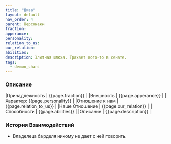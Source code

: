 ```yaml
---
title: "Дива"
layout: default
nav_order: 4
parent: Персонажи
fraction:
apperance:
personality:
relation_to_us:
our_relation:
abilities:
description: Элитная шлюха. Трахает кого-то в сенате.
tags:
  - demon_chars
---
```

### Описание

|Принадлежность | {{page.fraction}} |
|Внешность | {{page.apperance}} |
|Характер: {{page.personality}} |
|Отношение к нам | {{page.relation_to_us}} |
|Наше Отношение | {{page.our_relation}} |
|Способности | {{page.abilities}} |
|Описание | {{page.description}} |

### История Взаимодействий
- Владелеца барделя никому не дает с ней говорить.